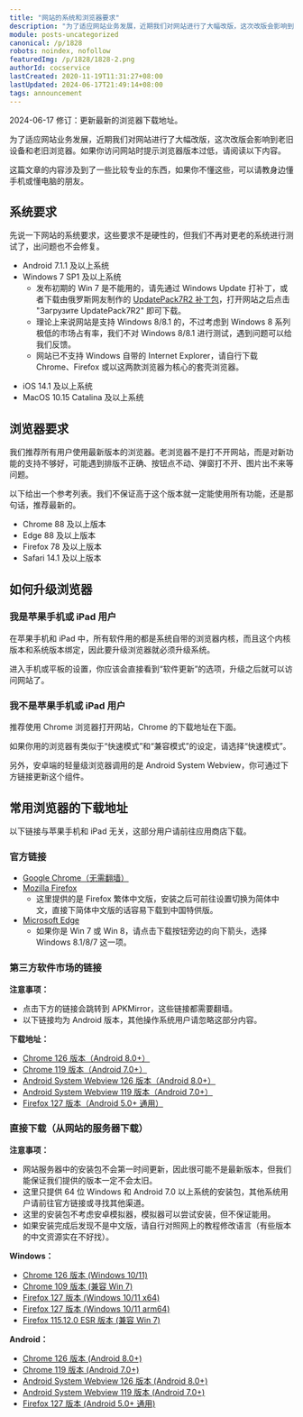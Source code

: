 ```yaml
---
title: "网站的系统和浏览器要求"
description: "为了适应网站业务发展，近期我们对网站进行了大幅改版，这次改版会影响到老旧设备和老旧浏览器。如果你访问网站时提示浏览器版本过低，请阅读以下内容。这篇文章的内容涉及到了一些比较专业的东西，如果你不懂这些，可以请教身边懂手机或懂电脑的朋友。"
module: posts-uncategorized
canonical: /p/1828
robots: noindex, nofollow
featuredImg: /p/1828/1828-2.png
authorId: cocservice
lastCreated: 2020-11-19T11:31:27+08:00
lastUpdated: 2024-06-17T21:49:14+08:00
tags: announcement
---
```


<PostHistory>
2024-06-17 修订：更新最新的浏览器下载地址。
</PostHistory>

为了适应网站业务发展，近期我们对网站进行了大幅改版，这次改版会影响到老旧设备和老旧浏览器。如果你访问网站时提示浏览器版本过低，请阅读以下内容。

这篇文章的内容涉及到了一些比较专业的东西，如果你不懂这些，可以请教身边懂手机或懂电脑的朋友。

## 系统要求

先说一下网站的系统要求，这些要求不是硬性的，但我们不再对更老的系统进行测试了，出问题也不会修复。

- Android 7.1.1 及以上系统
- Windows 7 SP1 及以上系统
  - 发布初期的 Win 7 是不能用的，请先通过 Windows Update 打补丁，或者下载由俄罗斯网友制作的 [UpdatePack7R2 补丁包](https://blog.simplix.info/update7/)，打开网站之后点击 "Загрузите UpdatePack7R2" 即可下载。
  - 理论上来说网站是支持 Windows 8/8.1 的，不过考虑到 Windows 8 系列极低的市场占有率，我们不对 Windows 8/8.1 进行测试，遇到问题可以给我们反馈。
  - 网站已不支持 Windows 自带的 Internet Explorer，请自行下载 Chrome、Firefox 或以这两款浏览器为核心的套壳浏览器。

<Pic src="/p/1828/1828-2.png" caption="Update7R2 补丁包下载提示" width="1468" height="1135" maxWidth="640px" :lazyLoading="false" />

- iOS 14.1 及以上系统
- MacOS 10.15 Catalina 及以上系统

## 浏览器要求

我们推荐所有用户使用最新版本的浏览器。老浏览器不是打不开网站，而是对新功能的支持不够好，可能遇到排版不正确、按钮点不动、弹窗打不开、图片出不来等问题。

以下给出一个参考列表。我们不保证高于这个版本就一定能使用所有功能，还是那句话，推荐最新的。

- Chrome 88 及以上版本
- Edge 88 及以上版本
- Firefox 78 及以上版本
- Safari 14.1 及以上版本

## 如何升级浏览器

### 我是苹果手机或 iPad 用户

在苹果手机和 iPad 中，所有软件用的都是系统自带的浏览器内核，而且这个内核版本和系统版本绑定，因此要升级浏览器就必须升级系统。

进入手机或平板的设置，你应该会直接看到“软件更新”的选项，升级之后就可以访问网站了。

### 我不是苹果手机或 iPad 用户

推荐使用 Chrome 浏览器打开网站，Chrome 的下载地址在下面。

如果你用的浏览器有类似于“快速模式”和“兼容模式”的设定，请选择“快速模式”。

另外，安卓端的轻量级浏览器调用的是 Android System Webview，你可通过下方链接更新这个组件。

## 常用浏览器的下载地址

以下链接与苹果手机和 iPad 无关，这部分用户请前往应用商店下载。

### 官方链接

- [Google Chrome（无需翻墙）](https://google.cn/chrome/)
- [Mozilla Firefox](https://www.mozilla.org/zh-TW/firefox/)
  - 这里提供的是 Firefox 繁体中文版，安装之后可前往设置切换为简体中文，直接下简体中文版的话容易下载到中国特供版。
- [Microsoft Edge](https://www.microsoft.com/zh-cn/edge/download)
  - 如果你是 Win 7 或 Win 8，请点击下载按钮旁边的向下箭头，选择 Windows 8.1/8/7 这一项。

<Pic src="/p/1828/Screenshot_20240417_175656.png" caption="Edge 浏览器下载页面" width="2185" height="1664" />

### 第三方软件市场的链接

**注意事项：**

- 点击下方的链接会跳转到 APKMirror，这些链接都需要翻墙。
- 以下链接均为 Android 版本，其他操作系统用户请忽略这部分内容。

**下载地址：**

- [Chrome 126 版本（Android 8.0+）](https://www.apkmirror.com/apk/google-inc/chrome/chrome-126-0-6478-71-release/google-chrome-126-0-6478-71-android-apk-download/)
- [Chrome 119 版本（Android 7.0+）](https://www.apkmirror.com/apk/google-inc/chrome/chrome-119-0-6045-194-release/google-chrome-fast-secure-119-0-6045-194-android-apk-download/)
- [Android System Webview 126 版本（Android 8.0+）](https://www.apkmirror.com/apk/google-inc/android-system-webview/android-system-webview-126-0-6478-71-release/android-system-webview-126-0-6478-71-3-android-apk-download/)
- [Android System Webview 119 版本（Android 7.0+）](https://www.apkmirror.com/apk/google-inc/android-system-webview/android-system-webview-119-0-6045-194-release/android-system-webview-119-0-6045-194-android-apk-download/)
- [Firefox 127 版本（Android 5.0+ 通用）](https://www.apkmirror.com/apk/mozilla/firefox/firefox-127-0-release/firefox-fast-private-browser-127-0-5-android-apk-download/)

### 直接下载（从网站的服务器下载）

**注意事项：**

- 网站服务器中的安装包不会第一时间更新，因此很可能不是最新版本，但我们能保证我们提供的版本一定不会太旧。
- 这里只提供 64 位 Windows 和 Android 7.0 以上系统的安装包，其他系统用户请前往官方链接或寻找其他渠道。
- 这里的安装包不考虑安卓模拟器，模拟器可以尝试安装，但不保证能用。
- 如果安装完成后发现不是中文版，请自行对照网上的教程修改语言（有些版本的中文资源实在不好找）。

**Windows：**

- [Chrome 126 版本 (Windows 10/11)](https://static.clashpost.com/download/browser/Chrome_Windows_v126_zjFHFzcX0S3gt229.exe)
- [Chrome 109 版本 (兼容 Win 7)](https://static.clashpost.com/download/browser/Chrome_Windows_v109_BYbnCrpBIG5hsF5m.exe)
- [Firefox 127 版本 (Windows 10/11 x64)](https://static.clashpost.com/download/browser/Firefox_Windows_v127_x64_J4SNcSrDgBnu4UJ4.exe)
- [Firefox 127 版本 (Windows 10/11 arm64)](https://static.clashpost.com/download/browser/Firefox_Windows_v127_arm64_MQjkYg8sScW8d8id.exe)
- [Firefox 115.12.0 ESR 版本 (兼容 Win 7)](https://static.clashpost.com/download/browser/Firefox_Windows_v115_12_0_esr_x64_cVrBoQKicEK4gguK.exe)

**Android：**

- [Chrome 126 版本 (Android 8.0+)](https://static.clashpost.com/download/browser/Chrome_Android_v126_Android_8_dC8FOEqpXErG153y.apk)
- [Chrome 119 版本 (Android 7.0+)](https://static.clashpost.com/download/browser/Chrome_Android_v119_Android_7_NrAKKAqGnyEyAAA0.apk)
- [Android System Webview 126 版本 (Android 8.0+)](https://static.clashpost.com/download/browser/Android_Webview_v126_Android_8_GmX7YTISk9GslERU.apk)
- [Android System Webview 119 版本 (Android 7.0+)](https://static.clashpost.com/download/browser/Android_Webview_v119_Android_7_zF2zeZNHt9BivYXa.apk)
- [Firefox 127 版本 (Android 5.0+ 通用)](https://static.clashpost.com/download/browser/Firefox_Android_v127_tozVfMipsGYBgeZf.apk)
